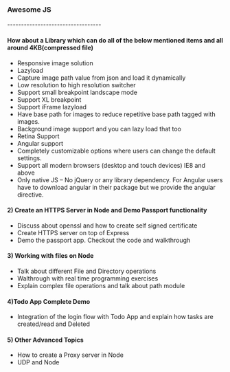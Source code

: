 <h3>Awesome JS</h3>
----------------------------------
<h4>How about a Library which can do all of the below mentioned items and all around 4KB(compressed file) </h4>
<ul>
<li>Responsive image solution</li>
<li>Lazyload</li>
<li>Capture image path value from json and load it dynamically</li>
<li>Low resolution to high resolution switcher</li>
<li>Support small breakpoint landscape mode </li>
<li>Support XL breakpoint </li>
<li>Support iFrame lazyload</li>
<li>Have base path for images to reduce repetitive base path tagged with images.</li>
<li>Background image support and you can lazy load that too</li>
<li>Retina Support</li>
<li>Angular support</li>
<li>Completely customizable options where users can change the default settings.</li>
<li>Support all modern browsers (desktop and touch devices) IE8 and above </li>
<li>Only native JS – No jQuery  or any library dependency. For Angular users have to download angular in their package but we provide the angular directive.</li>
</ul>

<h4>2) Create an HTTPS Server in Node and Demo Passport functionality</h4>
<ul>
<li> Discuss about openssl and how to create self signed certificate</li>
<li> Create HTTPS server on top of Express</li>
<li> Demo the passport app. Checkout the code and walkthrough</li>
</ul> 

<h4>3) Working with files on Node</h4>
<ul>
 <li> Talk about different File and Directory operations</li> 
 <li> Walthrough with real time programming exercises</li>
 <li> Explain complex file operations and talk about path module</li>
</ul>

<h4>4)Todo App Complete Demo</h4>
<ul>
 <li> Integration of the login flow with Todo App and explain how tasks are created/read and Deleted</li>
</ul>
  
<h4>5) Other Advanced Topics</h4>
<ul>
 <li> How to create a Proxy server in Node</li>
 <li> UDP and Node</li>
</ul>